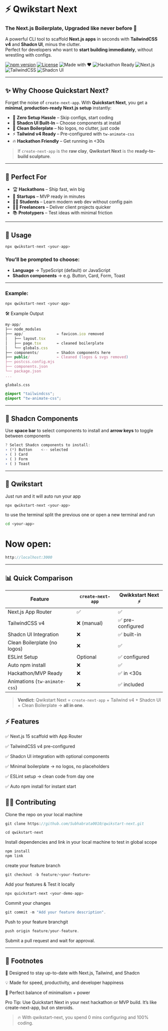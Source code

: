 # ⚡ Qwikstart Next
### The Next.js Boilerplate, Upgraded like never before 🚀  

A powerful CLI tool to scaffold **Next.js apps** in seconds with **TailwindCSS v4** and **Shadcn UI**, minus the clutter.  
Perfect for developers who want to **start building immediately**, without wrestling with configs.  

[![npm version](https://img.shields.io/npm/v/quickstart-next?color=blue&logo=npm)](https://www.npmjs.com/package/quickstart-next) 
[![License](https://img.shields.io/badge/License-MIT-green.svg)](./LICENSE) 
![Made with ❤️](https://img.shields.io/badge/Made%20with-%E2%9D%A4-red) 
![Hackathon Ready](https://img.shields.io/badge/Hackathon-Ready-orange?logo=vercel) 
![Next.js](https://img.shields.io/badge/Next.js-15-black?logo=next.js) 
![TailwindCSS](https://img.shields.io/badge/TailwindCSS-v4-38BDF8?logo=tailwindcss) 
![Shadcn UI](https://img.shields.io/badge/Shadcn-UI-9333EA?logo=react)  

---

## ✨ Why Choose Quickstart Next?  

Forget the noise of `create-next-app`. With **Quickstart Next**, you get a **minimal, production-ready Next.js setup** instantly:  

- 🚀 **Zero Setup Hassle** – Skip configs, start coding  
- 🎨 **Shadcn UI Built-In** – Choose components at install  
- 🧹 **Clean Boilerplate** – No logos, no clutter, just code  
- ⚡ **Tailwind v4 Ready** – Pre-configured with `tw-animate-css`  
- 🔥 **Hackathon Friendly** – Get running in <30s  

>If `create-next-app` is the **raw clay**, **Qwikstart Next** is the **ready-to-build sculpture**.  

---

## 🎯 Perfect For  

- 🏆 **Hackathons** – Ship fast, win big  
- 🚀 **Startups** – MVP ready in minutes  
- 👩‍🎓 **Students** – Learn modern web dev without config pain  
- 🧑‍💻 **Freelancers** – Deliver client projects quicker  
- 📚 **Prototypers** – Test ideas with minimal friction  

---


## 🚀 Usage  

```jsx
npx qwikstart-next <your-app>
```

### You’ll be prompted to choose:
- **Language** → TypeScript (default) or JavaScript
- **Shadcn components** → e.g. Button, Card, Form, Toast

---

### Example:
```jsx
npx qwikstart-next <your-app>
```
🛠 Example Output

```jsx
my-app/
├── node_modules
├── app/               ← favicon.ico removed
│   ├── layout.tsx
│   ├── page.tsx       ← cleaned boilerplate
│   └── globals.css
├── components/        ← Shadcn components here
├── public/            ← Cleaned (logos & svgs removed)
├── postcss.config.mjs
├── components.json
└── package.json
...
```

``globals.css``
```css
@import "tailwindcss";
@import "tw-animate-css";
```
---
## 🎨 Shadcn Components
Use **space bar** to select components to install and **arrow keys** to toggle between components
```jsx
? Select Shadcn components to install:
› (*) Button    <-- selected
› ( ) Card
› ( ) Form
› ( ) Toast
```
---
## 🏁 Qwikstart
Just run and it will auto run your app
```jsx
npx qwikstart-next <your-app>
```
to use the terminal split the previous one or open a new terminal and run 
```bash
cd <your-app>
```
# Now open:
```js
http://localhost:3000
```
---
## 📊 Quick Comparison
| Feature | ``create-next-app`` | Qwikkstart Next ⚡|
| --- | --- | -- |
|Next.js App Router|	✅| ✅|
|TailwindCSS v4|❌ (manual)	|✅ pre-configured|
|Shadcn UI Integration	|❌|	✅ built-in|
|Clean Boilerplate (no logos)|	❌	|✅|
|ESLint Setup	|Optional|	✅ configured|
|Auto npm install|	❌	|✅|
|Hackathon/MVP Ready|	❌	|✅ in <30s|
|Animations (``tw-animate-css``)	|❌|	✅ included|

> **Verdict:** Qwikstart Next = ``create-next-app`` + Tailwind v4 + Shadcn UI + Clean Boilerplate → **all in one**.

## ⚡ Features
✅ Next.js 15 scaffold with App Router

✅ TailwindCSS v4 pre-configured

✅ Shadcn UI integration with optional components

✅ Minimal boilerplate → no logos, no placeholders

✅ ESLint setup → clean code from day one

✅ Auto npm install for instant start

## 🧑‍💻 Contributing
Clone the repo on your local machine

```jsx
git clone https://github.com/Subhabrata0010/qwikstart-next.git
```
```jsx
cd qwikstart-next
```
Install dependencies and link in your local machine to test in global scope
```jsx
npm install
npm link
```
create your feature branch
```jsx
git checkout -b feature/<your-feature>
```
Add your features & Test it locally
```jsx
npx quickstart-next <your-demo-app>
```
Commit your changes
```jsx
git commit -m "Add your feature description".
```
Push to your feature branchgit 
```jsx
push origin feature/your-feature.
```
Submit a pull request and wait for approval.

---

## 🔖 Footnotes
🔧 Designed to stay up-to-date with Next.js, Tailwind, and Shadcn

💡 Made for speed, productivity, and developer happiness

🏁 Perfect balance of minimalism + power

Pro Tip: Use Quickstart Next in your next hackathon or MVP build. It’s like create-next-app, but on steroids.

>🔥 With qwikstart-next, you spend 0 mins configuring and 100% coding.